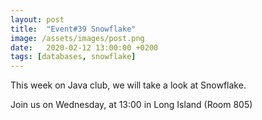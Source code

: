 ```yaml
---
layout: post
title:  "Event#39 Snowflake"
image: /assets/images/post.png
date:   2020-02-12 13:00:00 +0200
tags: [databases, snowflake]
---
```


This week on Java club, we will take a look at Snowflake.

Join us on Wednesday, at 13:00 in Long Island (Room 805)
